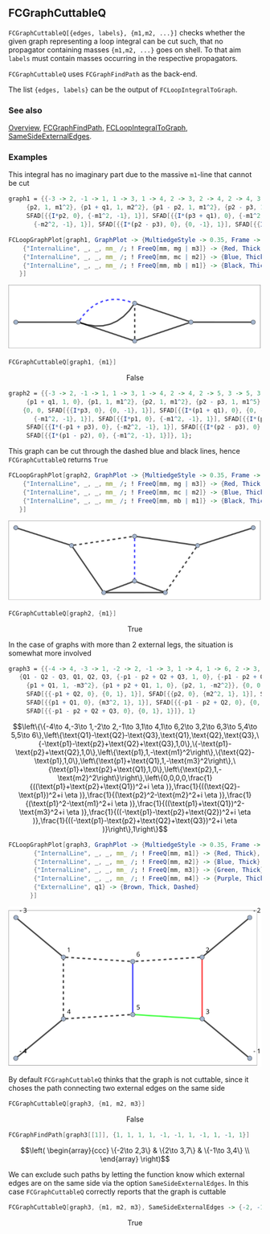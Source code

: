 ## FCGraphCuttableQ

`FCGraphCuttableQ[{edges, labels}, {m1,m2, ...}]` checks whether the given graph representing a loop integral can be cut such, that no propagator containing masses `{m1,m2, ...}` goes on shell. To that aim `labels` must contain masses occurring in the respective propagators.

`FCGraphCuttableQ` uses `FCGraphFindPath` as the back-end.

The list `{edges, labels}` can be the output of `FCLoopIntegralToGraph`.

### See also

[Overview](Extra/FeynCalc.md), [FCGraphFindPath](FCGraphFindPath.md), [FCLoopIntegralToGraph](FCLoopIntegralToGraph.md), [SameSideExternalEdges](SameSideExternalEdges.md).

### Examples

This integral has no imaginary part due to the massive `m1`-line that cannot be  cut

```mathematica
graph1 = {{-3 -> 2, -1 -> 1, 1 -> 3, 1 -> 4, 2 -> 3, 2 -> 4, 2 -> 4, 3 -> 4}, {q1, q1, {p3, 1, m1^2}, {p3 + q1, 1, m1^2}, 
     {p2, 1, m1^2}, {p1 + q1, 1, m2^2}, {p1 - p2, 1, m1^2}, {p2 - p3, 1, 0}}, {0, 0, SFAD[{{I*p3, 0}, {-m1^2, -1}, 1}], 
     SFAD[{{I*p2, 0}, {-m1^2, -1}, 1}], SFAD[{{I*(p3 + q1), 0}, {-m1^2, -1}, 1}], SFAD[{{I*(p1 + q1), 0}, 
       {-m2^2, -1}, 1}], SFAD[{{I*(p2 - p3), 0}, {0, -1}, 1}], SFAD[{{I*(p1 - p2), 0}, {-m1^2, -1}, 1}]}, 1};
```

```mathematica
FCLoopGraphPlot[graph1, GraphPlot -> {MultiedgeStyle -> 0.35, Frame -> True}, Style -> {
    {"InternalLine", _, _, mm_ /; ! FreeQ[mm, mg | m3]} -> {Red, Thick, Dashed}, 
    {"InternalLine", _, _, mm_ /; ! FreeQ[mm, mc | m2]} -> {Blue, Thick, Dashed}, 
    {"InternalLine", _, _, mm_ /; ! FreeQ[mm, mb | m1]} -> {Black, Thick} 
   }]
```

![11ouyv2qtno96](img/11ouyv2qtno96.svg)

```mathematica
FCGraphCuttableQ[graph1, {m1}]
```

$$\text{False}$$

```mathematica
graph2 = {{-3 -> 2, -1 -> 1, 1 -> 3, 1 -> 4, 2 -> 4, 2 -> 5, 3 -> 5, 3 -> 6, 4 -> 6, 5 -> 6}, {q1, q1, {p3, 1, 0}, {p3 + q1, 1, m1^2}, 
     {p1 + q1, 1, 0}, {p1, 1, m1^2}, {p2, 1, m1^2}, {p2 - p3, 1, m1^5}, {-p1 + p3, 1, m2^2}, {p1 - p2, 1, m1^2}}, 
    {0, 0, SFAD[{{I*p3, 0}, {0, -1}, 1}], SFAD[{{I*(p1 + q1), 0}, {0, -1}, 1}], SFAD[{{I*p2, 0}, 
       {-m1^2, -1}, 1}], SFAD[{{I*p1, 0}, {-m1^2, -1}, 1}], SFAD[{{I*(p3 + q1), 0}, {-m1^2, -1}, 1}], 
     SFAD[{{I*(-p1 + p3), 0}, {-m2^2, -1}, 1}], SFAD[{{I*(p2 - p3), 0}, {-m1^5, -1}, 1}], 
     SFAD[{{I*(p1 - p2), 0}, {-m1^2, -1}, 1}]}, 1};
```

This graph can be cut through the dashed blue and black lines, hence `FCGraphCuttableQ` returns `True`

```mathematica
FCLoopGraphPlot[graph2, GraphPlot -> {MultiedgeStyle -> 0.35, Frame -> True}, Style -> {
    {"InternalLine", _, _, mm_ /; ! FreeQ[mm, mg | m3]} -> {Red, Thick, Dashed}, 
    {"InternalLine", _, _, mm_ /; ! FreeQ[mm, mc | m2]} -> {Blue, Thick, Dashed}, 
    {"InternalLine", _, _, mm_ /; ! FreeQ[mm, mb | m1]} -> {Black, Thick} 
   }]
```

![0wyc1k9e4tb0q](img/0wyc1k9e4tb0q.svg)

```mathematica
FCGraphCuttableQ[graph2, {m1}]
```

$$\text{True}$$

In the case of graphs with more than 2 external legs, the situation is somewhat more involved

```mathematica
graph3 = {{-4 -> 4, -3 -> 1, -2 -> 2, -1 -> 3, 1 -> 4, 1 -> 6, 2 -> 3, 2 -> 6, 3 -> 5, 4 -> 5, 5 -> 6}, 
   {Q1 - Q2 - Q3, Q1, Q2, Q3, {-p1 - p2 + Q2 + Q3, 1, 0}, {-p1 - p2 + Q2, 1, 0}, {p1, 1, -m1^2}, {-p1 + Q2, 1, 0}, 
     {p1 + Q1, 1, -m3^2}, {p1 + p2 + Q1, 1, 0}, {p2, 1, -m2^2}}, {0, 0, 0, 0, SFAD[{{p1 + p2 + Q1, 0}, {0, 1}, 1}], 
     SFAD[{{-p1 + Q2, 0}, {0, 1}, 1}], SFAD[{{p2, 0}, {m2^2, 1}, 1}], SFAD[{{p1, 0}, {m1^2, 1}, 1}], 
     SFAD[{{p1 + Q1, 0}, {m3^2, 1}, 1}], SFAD[{{-p1 - p2 + Q2, 0}, {0, 1}, 1}], 
     SFAD[{{-p1 - p2 + Q2 + Q3, 0}, {0, 1}, 1}]}, 1}
```

$$\left\{\{-4\to 4,-3\to 1,-2\to 2,-1\to 3,1\to 4,1\to 6,2\to 3,2\to 6,3\to 5,4\to 5,5\to 6\},\left\{\text{Q1}-\text{Q2}-\text{Q3},\text{Q1},\text{Q2},\text{Q3},\{-\text{p1}-\text{p2}+\text{Q2}+\text{Q3},1,0\},\{-\text{p1}-\text{p2}+\text{Q2},1,0\},\left\{\text{p1},1,-\text{m1}^2\right\},\{\text{Q2}-\text{p1},1,0\},\left\{\text{p1}+\text{Q1},1,-\text{m3}^2\right\},\{\text{p1}+\text{p2}+\text{Q1},1,0\},\left\{\text{p2},1,-\text{m2}^2\right\}\right\},\left\{0,0,0,0,\frac{1}{((\text{p1}+\text{p2}+\text{Q1})^2+i \eta )},\frac{1}{((\text{Q2}-\text{p1})^2+i \eta )},\frac{1}{(\text{p2}^2-\text{m2}^2+i \eta )},\frac{1}{(\text{p1}^2-\text{m1}^2+i \eta )},\frac{1}{((\text{p1}+\text{Q1})^2-\text{m3}^2+i \eta )},\frac{1}{((-\text{p1}-\text{p2}+\text{Q2})^2+i \eta )},\frac{1}{((-\text{p1}-\text{p2}+\text{Q2}+\text{Q3})^2+i \eta )}\right\},1\right\}$$

```mathematica
FCLoopGraphPlot[graph3, GraphPlot -> {MultiedgeStyle -> 0.35, Frame -> True, VertexLabels -> "Name"}, Style -> {
       {"InternalLine", _, _, mm_ /; ! FreeQ[mm, m1]} -> {Red, Thick}, 
       {"InternalLine", _, _, mm_ /; ! FreeQ[mm, m2]} -> {Blue, Thick}, 
       {"InternalLine", _, _, mm_ /; ! FreeQ[mm, m3]} -> {Green, Thick}, 
       {"InternalLine", _, _, mm_ /; ! FreeQ[mm, m4]} -> {Purple, Thick}, 
       {"ExternalLine", q1} -> {Brown, Thick, Dashed} 
      }]
```

![0vqfnrsj37rjh](img/0vqfnrsj37rjh.svg)

By default `FCGraphCuttableQ` thinks that the graph is not cuttable, since it choses the path connecting two external edges on the same side

```mathematica
FCGraphCuttableQ[graph3, {m1, m2, m3}]
```

$$\text{False}$$

```mathematica
FCGraphFindPath[graph3[[1]], {1, 1, 1, 1, -1, -1, 1, -1, 1, -1, 1}]
```

$$\left(
\begin{array}{ccc}
 \{-2\to 2,3\} & \{2\to 3,7\} & \{-1\to 3,4\} \\
\end{array}
\right)$$

We can exclude such paths by letting the function know which external edges are on the same side via the option `SameSideExternalEdges`. In this case `FCGraphCuttableQ`
correctly reports that the graph is cuttable

```mathematica
FCGraphCuttableQ[graph3, {m1, m2, m3}, SameSideExternalEdges -> {-2, -1}]
```

$$\text{True}$$
